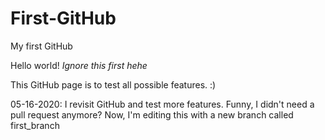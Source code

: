 # First-GitHub
My first GitHub

Hello world!
*Ignore this first hehe*

This GitHub page is to test all possible features. :)

05-16-2020: I revisit GitHub and test more features.
Funny, I didn't need a pull request anymore?
Now, I'm editing this with a new branch called first_branch

